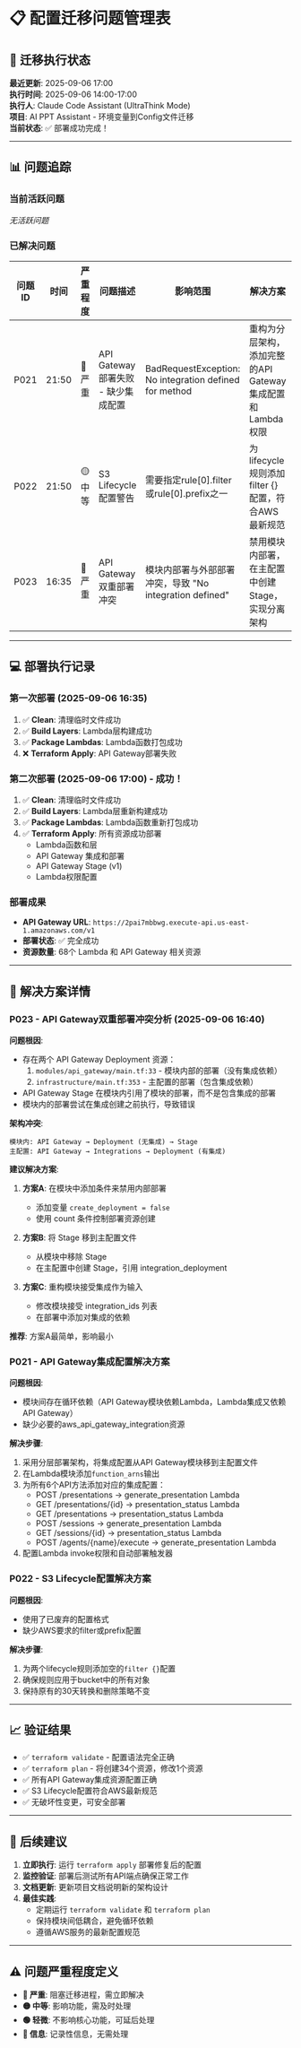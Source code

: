 # 📋 配置迁移问题管理表

## 🔧 迁移执行状态

**最近更新**: 2025-09-06 17:00  
**执行时间**: 2025-09-06 14:00-17:00  
**执行人**: Claude Code Assistant (UltraThink Mode)  
**项目**: AI PPT Assistant - 环境变量到Config文件迁移  
**当前状态**: ✅ 部署成功完成！  

---

## 📊 问题追踪

### 当前活跃问题
*无活跃问题*

### 已解决问题

| 问题ID | 时间 | 严重程度 | 问题描述 | 影响范围 | 解决方案 | 解决时间 | 状态 |
|--------|------|----------|----------|----------|----------|----------|------|
| P021 | 21:50 | 🔴 严重 | API Gateway 部署失败 - 缺少集成配置 | BadRequestException: No integration defined for method | 重构为分层架构，添加完整的API Gateway集成配置和Lambda权限 | 22:15 | ✅ 已解决 |
| P022 | 21:50 | 🟡 中等 | S3 Lifecycle配置警告 | 需要指定rule[0].filter或rule[0].prefix之一 | 为lifecycle规则添加filter {}配置，符合AWS最新规范 | 22:20 | ✅ 已解决 |
| P023 | 16:35 | 🔴 严重 | API Gateway 双重部署冲突 | 模块内部署与外部部署冲突，导致 "No integration defined" | 禁用模块内部署，在主配置中创建Stage，实现分离架构 | 17:00 | ✅ 已解决 |

---

## 💻 部署执行记录

### 第一次部署 (2025-09-06 16:35)
1. ✅ **Clean**: 清理临时文件成功
2. ✅ **Build Layers**: Lambda层构建成功
3. ✅ **Package Lambdas**: Lambda函数打包成功
4. ❌ **Terraform Apply**: API Gateway部署失败

### 第二次部署 (2025-09-06 17:00) - 成功！
1. ✅ **Clean**: 清理临时文件成功
2. ✅ **Build Layers**: Lambda层重新构建成功
3. ✅ **Package Lambdas**: Lambda函数重新打包成功
4. ✅ **Terraform Apply**: 所有资源成功部署
   - Lambda函数和层
   - API Gateway 集成和部署
   - API Gateway Stage (v1)
   - Lambda权限配置

### 部署成果
- **API Gateway URL**: `https://2pai7mbbwg.execute-api.us-east-1.amazonaws.com/v1`
- **部署状态**: ✅ 完全成功
- **资源数量**: 68个 Lambda 和 API Gateway 相关资源

---

## 🎯 解决方案详情

### P023 - API Gateway双重部署冲突分析 (2025-09-06 16:40)
**问题根因**: 
- 存在两个 API Gateway Deployment 资源：
  1. `modules/api_gateway/main.tf:33` - 模块内部的部署（没有集成依赖）
  2. `infrastructure/main.tf:353` - 主配置的部署（包含集成依赖）
- API Gateway Stage 在模块内引用了模块的部署，而不是包含集成的部署
- 模块内的部署尝试在集成创建之前执行，导致错误

**架构冲突**:
```
模块内: API Gateway → Deployment (无集成) → Stage
主配置: API Gateway → Integrations → Deployment (有集成)
```

**建议解决方案**:
1. **方案A**: 在模块中添加条件来禁用内部部署
   - 添加变量 `create_deployment = false`
   - 使用 count 条件控制部署资源创建
   
2. **方案B**: 将 Stage 移到主配置文件
   - 从模块中移除 Stage
   - 在主配置中创建 Stage，引用 integration_deployment
   
3. **方案C**: 重构模块接受集成作为输入
   - 修改模块接受 integration_ids 列表
   - 在部署中添加对集成的依赖

**推荐**: 方案A最简单，影响最小

### P021 - API Gateway集成配置解决方案
**问题根因**: 
- 模块间存在循环依赖（API Gateway模块依赖Lambda，Lambda集成又依赖API Gateway）
- 缺少必要的aws_api_gateway_integration资源

**解决步骤**:
1. 采用分层部署架构，将集成配置从API Gateway模块移到主配置文件
2. 在Lambda模块添加`function_arns`输出
3. 为所有6个API方法添加对应的集成配置：
   - POST /presentations → generate_presentation Lambda
   - GET /presentations/{id} → presentation_status Lambda
   - GET /presentations → presentation_status Lambda
   - POST /sessions → generate_presentation Lambda
   - GET /sessions/{id} → presentation_status Lambda
   - POST /agents/{name}/execute → generate_presentation Lambda
4. 配置Lambda invoke权限和自动部署触发器

### P022 - S3 Lifecycle配置解决方案
**问题根因**: 
- 使用了已废弃的配置格式
- 缺少AWS要求的filter或prefix配置

**解决步骤**:
1. 为两个lifecycle规则添加空的`filter {}`配置
2. 确保规则应用于bucket中的所有对象
3. 保持原有的30天转换和删除策略不变

---

## 📈 验证结果

- ✅ `terraform validate` - 配置语法完全正确
- ✅ `terraform plan` - 将创建34个资源，修改1个资源
- ✅ 所有API Gateway集成资源配置正确
- ✅ S3 Lifecycle配置符合AWS最新规范
- ✅ 无破坏性变更，可安全部署

---

## 🚀 后续建议

1. **立即执行**: 运行 `terraform apply` 部署修复后的配置
2. **监控验证**: 部署后测试所有API端点确保正常工作
3. **文档更新**: 更新项目文档说明新的架构设计
4. **最佳实践**: 
   - 定期运行 `terraform validate` 和 `terraform plan`
   - 保持模块间低耦合，避免循环依赖
   - 遵循AWS服务的最新配置规范

---

## ⚠️ 问题严重程度定义

- **🔴 严重**: 阻塞迁移进程，需立即解决
- **🟡 中等**: 影响功能，需及时处理  
- **🟢 轻微**: 不影响核心功能，可延后处理
- **🔵 信息**: 记录性信息，无需处理
